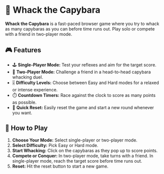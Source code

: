 # 🦫 Whack the Capybara

**Whack the Capybara** is a fast-paced browser game where you try to whack as many capybaras as you can before time runs out. Play solo or compete with a friend in two-player mode.

## 🎮 Features

- 🕹️ **Single-Player Mode:** Test your reflexes and aim for the target score.
- 👫 **Two-Player Mode:** Challenge a friend in a head-to-head capybara whacking duel.
- 🎚️ **Difficulty Levels:** Choose between Easy and Hard modes for a relaxed or intense experience.
- ⏱️ **Countdown Timers:** Race against the clock to score as many points as possible.
- 🔄 **Quick Reset:** Easily reset the game and start a new round whenever you want.

## 🚀 How to Play

1. **Choose Your Mode:** Select single-player or two-player mode.
2. **Select Difficulty:** Pick Easy or Hard mode.
3. **Start Whacking:** Click on the capybaras as they pop up to score points.
4. **Compete or Conquer:** In two-player mode, take turns with a friend. In single-player mode, reach the target score before time runs out.
5. **Reset:** Hit the reset button to start a new game.
